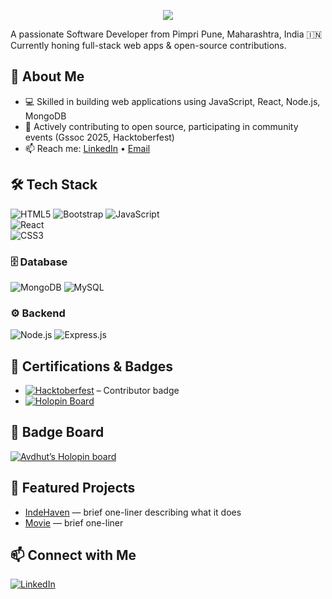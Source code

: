 
<p align="center">
  <img src="https://readme-typing-svg.herokuapp.com?font=Fira+Code&size=30&duration=3500&pause=1000&color=00F7FF&center=true&vCenter=true&width=600&lines=Hey+there!+I'm+Avdhut+Magar;Full+Stack+Developer+💻;Open+Source+Contributor+🚀;Tech+Enthusiast+🌐" />
</p>

A passionate Software Developer from Pimpri Pune, Maharashtra, India 🇮🇳  
Currently honing full-stack web apps & open-source contributions.

## 🎯 About Me  
- 💻 Skilled in building web applications using JavaScript, React, Node.js, MongoDB 
- 🚀 Actively contributing to open source, participating in community events (Gssoc 2025, Hacktoberfest)  
- 📫 Reach me: [LinkedIn](https://www.linkedin.com/in/avdhut-magar-94088333b/?originalSubdomain=in) • [Email](mailto:avdhutmagar@gamil.com)

## 🛠️ Tech Stack  
![HTML5](https://img.shields.io/badge/HTML5-E34F26?style=for-the-badge&logo=html5&logoColor=white)
![Bootstrap](https://img.shields.io/badge/Bootstrap-7952B3?style=for-the-badge&logo=bootstrap&logoColor=white)
![JavaScript](https://img.shields.io/badge/JavaScript-F7DF1E?style=for-the-badge&logo=javascript&logoColor=black)  
![React](https://img.shields.io/badge/React-20232A?style=for-the-badge&logo=react&logoColor=61DAFB)  
![CSS3](https://img.shields.io/badge/CSS3-1572B6?style=for-the-badge&logo=css3&logoColor=white)  

### 🗄️ Database
![MongoDB](https://img.shields.io/badge/MongoDB-4EA94B?style=for-the-badge&logo=mongodb&logoColor=white)
![MySQL](https://img.shields.io/badge/MySQL-4479A1?style=for-the-badge&logo=mysql&logoColor=white)

### ⚙️ Backend
![Node.js](https://img.shields.io/badge/Node.js-339933?style=for-the-badge&logo=node-dot-js&logoColor=white)
![Express.js](https://img.shields.io/badge/Express.js-000000?style=for-the-badge&logo=express&logoColor=white)
<!-- Add more badges like TypeScript, Git, Docker etc. as relevant -->

## 🏅 Certifications & Badges  
- [![Hacktoberfest](https://img.shields.io/badge/Hacktoberfest-2025-blueviolet?style=for-the-badge)](https://holopin.io/@avdhut400) – Contributor badge  
- [![Holopin Board](https://img.shields.io/badge/Holopin-Badges-blue?style=for-the-badge)](https://holopin.io/@avdhut400)  
<!-- Add other certifications you have: Cloud certificates, MOOCs, etc. -->

## 🪩 Badge Board  
[![Avdhut’s Holopin board](https://holopin.me/avdhut400)](https://holopin.io/@avdhut400)

## 🚀 Featured Projects  
- [IndeHaven](https://github.com/avdhut400/IndeHaven.git) — brief one-liner describing what it does  
- [Movie](https://github.com/avdhut400/Movie.git) — brief one-liner   
<!-- Choose 2-4 of your best repos -->

## 📫 Connect with Me  
[![LinkedIn](https://img.shields.io/badge/LinkedIn-Connect-blue?style=for-the-badge&logo=linkedin)](https://www.linkedin.com/in/avdhut-magar-94088333b/?originalSubdomain=in)   
<!-- Add other social links if you like: Twitter, Dev.to, etc. -->
